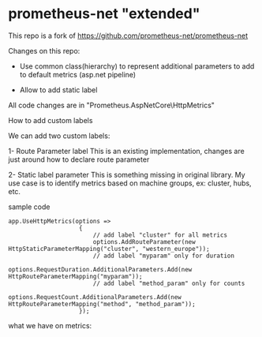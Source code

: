 # prometheus-net "extended"

This repo is a fork of https://github.com/prometheus-net/prometheus-net

Changes on this repo:

- Use common class(hierarchy) to represent additional parameters to add to default metrics (asp.net pipeline)

- Allow to add static label

All code changes are in "Prometheus.AspNetCore\HttpMetrics"

How to add custom labels

We can add two custom labels:

1- Route Parameter label
This is an existing implementation, changes are just around how to declare route parameter

2- Static label parameter
This is something missing in original library. My use case is to identify metrics based on machine groups, ex: cluster, hubs, etc.


sample code

```
app.UseHttpMetrics(options =>
                    {
                        // add label "cluster" for all metrics
                        options.AddRouteParameter(new HttpStaticParameterMapping("cluster", "western_europe"));
                        // add label "myparam" only for duration
                        options.RequestDuration.AdditionalParameters.Add(new HttpRouteParameterMapping("myparam"));
                        // add label "method_param" only for counts
                        options.RequestCount.AdditionalParameters.Add(new HttpRouteParameterMapping("method", "method_param"));
                    });
```

what we have on metrics:



